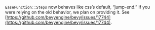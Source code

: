 <!-- Note to editors: this should be adjusted if 17744 is addressed, and possibly combined with the notes from the PR that fixes it. -->

`EaseFunction::Steps` now behaves like css’s default, “jump-end.” If you were relying on the old behavior, we plan on providing it. See [https://github.com/bevyengine/bevy/issues/17744](https://github.com/bevyengine/bevy/issues/17744).
